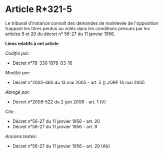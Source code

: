 # Article R*321-5

Le tribunal d'instance connaît des demandes de mainlevée de l'opposition frappant les titres perdus ou volés dans les
conditions prévues par les articles 9 et 20 du décret n° 56-27 du 11 janvier 1956.

**Liens relatifs à cet article**

_Codifié par_:

  - Décret n°78-330 1978-03-16

_Modifié par_:

  - Décret n°2005-460 du 13 mai 2005 - art. 5 () JORF 14 mai 2005

_Abrogé par_:

  - Décret n°2008-522 du 2 juin 2008 - art. 1 (V)

_Cite_:

  - Décret n°56-27 du 11 janvier 1956 - art. 20
  - Décret n°56-27 du 11 janvier 1956 - art. 9

_Anciens textes_:

  - Décret n°56-27 du 11 janvier 1956 - art. 29 (Ab)
